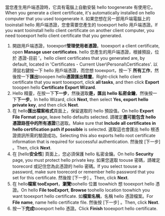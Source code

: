 <span data-ttu-id="acf89-101">當您產生用戶端憑證時，它具有電腦上自動安裝 hello toogenerate 有使用它。</span><span class="sxs-lookup"><span data-stu-id="acf89-101">When you generate a client certificate, it's automatically installed on hello computer that you used toogenerate it.</span></span> <span data-ttu-id="acf89-102">如果您想在另一部用戶端電腦上的 tooinstall hello 用戶端憑證，您會需要您產生的 tooexport hello 用戶端憑證。</span><span class="sxs-lookup"><span data-stu-id="acf89-102">If you want tooinstall hello client certificate on another client computer, you need tooexport hello client certificate that you generated.</span></span>                              

1. <span data-ttu-id="acf89-103">開啟用戶端憑證，tooexport**管理使用者憑證**。</span><span class="sxs-lookup"><span data-stu-id="acf89-103">tooexport a client certificate, open **Manage user certificates**.</span></span> <span data-ttu-id="acf89-104">hello 您產生的用戶端憑證，根據預設，位於 憑證-目前 \'。</span><span class="sxs-lookup"><span data-stu-id="acf89-104">hello client certificates that you generated are, by default, located in 'Certificates - Current User\Personal\Certificates'.</span></span> <span data-ttu-id="acf89-105">以滑鼠右鍵按一下 hello 用戶端憑證，而您想 tooexport，按一下 **所有工作**，然後按一下**匯出**tooopen hello**憑證匯出精靈**。</span><span class="sxs-lookup"><span data-stu-id="acf89-105">Right-click hello client certificate that you want tooexport, click **all tasks**, and then click **Export** tooopen hello **Certificate Export Wizard**.</span></span>
2. <span data-ttu-id="acf89-106">Hello 精靈，在按一下**下一步**，然後選取**是，匯出 hello 私密金鑰**，然後按一下**下一步**。</span><span class="sxs-lookup"><span data-stu-id="acf89-106">In hello Wizard, click **Next**, then select **Yes, export hello private key**, and then click **Next**.</span></span>
3. <span data-ttu-id="acf89-107">在 hello**匯出檔案格式**頁面上，保留選取的 hello 預設值。</span><span class="sxs-lookup"><span data-stu-id="acf89-107">On hello **Export File Format** page, leave hello defaults selected.</span></span> <span data-ttu-id="acf89-108">請確定**盡可能包含 hello 憑證路徑中的所有憑證**已選取。</span><span class="sxs-lookup"><span data-stu-id="acf89-108">Make sure that **Include all certificates in hello certification path if possible** is selected.</span></span> <span data-ttu-id="acf89-109">選取這也會匯出 hello 根憑證資訊所需的驗證成功。</span><span class="sxs-lookup"><span data-stu-id="acf89-109">Selecting this also exports hello root certificate information that is required for successful authentication.</span></span> <span data-ttu-id="acf89-110">然後按 [下一步] 。</span><span class="sxs-lookup"><span data-stu-id="acf89-110">Then, click **Next**.</span></span>
4. <span data-ttu-id="acf89-111">在 [hello**安全性**] 頁面上，您必須保護 hello 私密金鑰。</span><span class="sxs-lookup"><span data-stu-id="acf89-111">On hello **Security** page, you must protect hello private key.</span></span> <span data-ttu-id="acf89-112">如果您選取 toouse 密碼，請確定 toorecord 或記住您為此憑證的 hello 密碼。</span><span class="sxs-lookup"><span data-stu-id="acf89-112">If you select toouse a password, make sure toorecord or remember hello password that you set for this certificate.</span></span> <span data-ttu-id="acf89-113">然後按 [下一步] 。</span><span class="sxs-lookup"><span data-stu-id="acf89-113">Then, click **Next**.</span></span>
5. <span data-ttu-id="acf89-114">在 hello**檔案 tooExport**，**瀏覽**toohello 位置 toowhich 想 tooexport hello 憑證。</span><span class="sxs-lookup"><span data-stu-id="acf89-114">On hello **File tooExport**, **Browse** toohello location toowhich you want tooexport hello certificate.</span></span> <span data-ttu-id="acf89-115">如**檔案名稱**，名稱 hello 憑證檔案。</span><span class="sxs-lookup"><span data-stu-id="acf89-115">For **File name**, name hello certificate file.</span></span> <span data-ttu-id="acf89-116">然後按 [下一步] 。</span><span class="sxs-lookup"><span data-stu-id="acf89-116">Then, click **Next**.</span></span>
6. <span data-ttu-id="acf89-117">按一下**完成**tooexport hello 憑證。</span><span class="sxs-lookup"><span data-stu-id="acf89-117">Click **Finish** tooexport hello certificate.</span></span>
